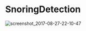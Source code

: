 # SnoringDetection


![screenshot_2017-08-27-22-10-47](https://user-images.githubusercontent.com/1931127/29752709-da994434-8b80-11e7-99bc-35e9e6c56e0f.png)

